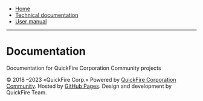* [Home][home]
* [Technical documentation][techdocs]
* [User manual][usermanual]

[home]: https://github.com/QuickFire-Corp/Documentation/wiki/Home
[techdocs]: https://github.com/QuickFire-Corp/Documentation/wiki/Technical-documentation
[usermanual]: https://github.com/QuickFire-Corp/Documentation/wiki/User-manual

***


# Documentation
Documentation for QuickFire Corporation Community projects

© 2018 –2023 «QuickFire Corp.» Powered by [QuickFire Corporation Community](https://quickfirecorp.ru). Hosted by [GitHub Pages](https://pages.github.com/). Design and development by QuickFire Team.

